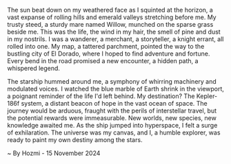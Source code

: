 
The sun beat down on my weathered face as I squinted at the horizon, a vast expanse of rolling hills and emerald valleys stretching before me. My trusty steed, a sturdy mare named Willow, munched on the sparse grass beside me. This was the life, the wind in my hair, the smell of pine and dust in my nostrils. I was a wanderer, a merchant, a storyteller, a knight errant, all rolled into one. My map, a tattered parchment, pointed the way to the bustling city of El Dorado, where I hoped to find adventure and fortune. Every bend in the road promised a new encounter, a hidden path, a whispered legend.

The starship hummed around me, a symphony of whirring machinery and modulated voices. I watched the blue marble of Earth shrink in the viewport, a poignant reminder of the life I'd left behind. My destination? The Kepler-186f system, a distant beacon of hope in the vast ocean of space. The journey would be arduous, fraught with the perils of interstellar travel, but the potential rewards were immeasurable. New worlds, new species, new knowledge awaited me. As the ship jumped into hyperspace, I felt a surge of exhilaration. The universe was my canvas, and I, a humble explorer, was ready to paint my own destiny among the stars. 

~ By Hozmi - 15 November 2024
